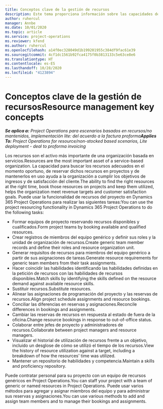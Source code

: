 ```yaml
---
title: Conceptos clave de la gestión de recursos
description: Este tema proporciona información sobre las capacidades de gestión de recursos en las operaciones de proyectos de Microsoft Dynamics.
author: ruhercul
manager: Annbe
ms.date: 10/01/2020
ms.topic: article
ms.service: project-operations
ms.reviewer: kfend
ms.author: ruhercul
ms.openlocfilehash: a14f0ec328049d1b199201955c384df9fac61e39
ms.sourcegitcommit: 4cf1dc1561b92fca4175f0b3813133c5e63ce8e6
ms.translationtype: HT
ms.contentlocale: es-ES
ms.lasthandoff: 10/28/2020
ms.locfileid: "4123894"
---
```

# <a name="resource-management-key-concepts"></a><span data-ttu-id="0cadb-103">Conceptos clave de la gestión de recursos</span><span class="sxs-lookup"><span data-stu-id="0cadb-103">Resource management key concepts</span></span>

<span data-ttu-id="0cadb-104">_**Se aplica a:** Project Operations para escenarios basados en recursos/no mantenidos, implementación lite: del acuerdo a la factura proforma_</span><span class="sxs-lookup"><span data-stu-id="0cadb-104">_**Applies To:** Project Operations for resource/non-stocked based scenarios, Lite deployment - deal to proforma invoicing_</span></span>

<span data-ttu-id="0cadb-105">Los recursos son el activo más importante de una organización basada en servicios.</span><span class="sxs-lookup"><span data-stu-id="0cadb-105">Resources are the most important asset of a service-based organization.</span></span> <span data-ttu-id="0cadb-106">La capacidad para buscar los recursos adecuados en el momento oportuno, de reservar dichos recursos en proyectos y de mantenerlos en uso ayuda a la organización a cumplir los objetivos de ingresos y de satisfacción del cliente.</span><span class="sxs-lookup"><span data-stu-id="0cadb-106">The ability to find the right resources at the right time, book those resources on projects and keep them utilized, helps the organization meet revenue targets and customer satisfaction goals.</span></span> <span data-ttu-id="0cadb-107">Puede usar la funcionalidad de recursos del proyecto en Dynamics 365 Project Operations para realizar las siguientes tareas:</span><span class="sxs-lookup"><span data-stu-id="0cadb-107">You can use the project resourcing functionality in Dynamics 365 Project Operations to do the following tasks:</span></span>

- <span data-ttu-id="0cadb-108">Formar equipos de proyecto reservando recursos disponibles y cualificados.</span><span class="sxs-lookup"><span data-stu-id="0cadb-108">Form project teams by booking available and qualified resources.</span></span>
- <span data-ttu-id="0cadb-109">Crear registros de miembros del equipo genérico y definir sus roles y la unidad de organización de recursos.</span><span class="sxs-lookup"><span data-stu-id="0cadb-109">Create generic team member records and define their roles and resource organization unit.</span></span>
- <span data-ttu-id="0cadb-110">Generar requisitos de recursos para miembros del equipo genérico a partir de sus asignaciones de tareas.</span><span class="sxs-lookup"><span data-stu-id="0cadb-110">Generate resource requirements for generic team members from their task assignments.</span></span>
- <span data-ttu-id="0cadb-111">Hacer coincidir las habilidades identificando las habilidades definidas en la petición de recursos con las habilidades de recursos disponibles.</span><span class="sxs-lookup"><span data-stu-id="0cadb-111">Match skills by identifying the skills defined on the resource demand against available resource skills.</span></span>
- <span data-ttu-id="0cadb-112">Sustituir recursos.</span><span class="sxs-lookup"><span data-stu-id="0cadb-112">Substitute resources.</span></span>
- <span data-ttu-id="0cadb-113">Alinear las asignaciones de programación del proyecto y las reservas de recursos.</span><span class="sxs-lookup"><span data-stu-id="0cadb-113">Align project schedule assignments and resource bookings.</span></span>
- <span data-ttu-id="0cadb-114">Conciliar las diferencias en reservas y asignaciones.</span><span class="sxs-lookup"><span data-stu-id="0cadb-114">Reconcile differences in bookings and assignments.</span></span>
- <span data-ttu-id="0cadb-115">Cambiar las reservas de recursos en respuesta al estado de fuera de la oficina.</span><span class="sxs-lookup"><span data-stu-id="0cadb-115">Change resource bookings in response to out-of-office status.</span></span>
- <span data-ttu-id="0cadb-116">Colaborar entre jefes de proyecto y administradores de recursos.</span><span class="sxs-lookup"><span data-stu-id="0cadb-116">Collaborate between project managers and resource managers.</span></span>
- <span data-ttu-id="0cadb-117">Visualizar el historial de utilización de recursos frente a un objetivo, incluido un desglose de cómo se utilizó el tiempo de los recursos.</span><span class="sxs-lookup"><span data-stu-id="0cadb-117">View the history of resource utilization against a target, including a breakdown of how the resources' time was utilized.</span></span>
- <span data-ttu-id="0cadb-118">Mantener un repositorio de habilidades y competencia.</span><span class="sxs-lookup"><span data-stu-id="0cadb-118">Maintain a skills and proficiency repository.</span></span>


<span data-ttu-id="0cadb-119">Puede contratar personal para su proyecto con un equipo de recursos genéricos en Project Operations.</span><span class="sxs-lookup"><span data-stu-id="0cadb-119">You can staff your project with a team of generic or named resources in Project Operations.</span></span> <span data-ttu-id="0cadb-120">Puede usar varios métodos para agregar y asignar miembros del equipo y para administrar sus reservas y asignaciones.</span><span class="sxs-lookup"><span data-stu-id="0cadb-120">You can use various methods to add and assign team members and to manage their bookings and assignments.</span></span> 
